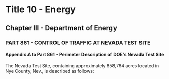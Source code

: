 
# Title 10 - Energy
## Chapter III - Department of Energy
### PART 861 - CONTROL OF TRAFFIC AT NEVADA TEST SITE
#### Appendix A to Part 861 - Perimeter Description of DOE's Nevada Test Site

The Nevada Test Site, containing approximately 858,764 acres located in Nye County, Nev., is described as follows:
